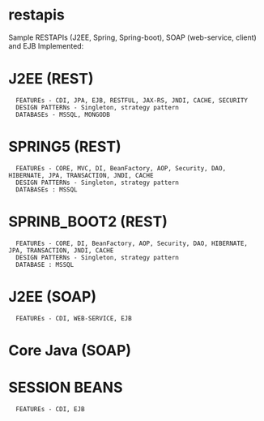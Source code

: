 # restapis
Sample RESTAPIs (J2EE, Spring, Spring-boot), SOAP (web-service, client) and EJB
Implemented:
 # J2EE (REST) 
      FEATUREs - CDI, JPA, EJB, RESTFUL, JAX-RS, JNDI, CACHE, SECURITY
      DESIGN PATTERNs - Singleton, strategy pattern
      DATABASEs - MSSQL, MONGODB
 # SPRING5 (REST)
      FEATUREs - CORE, MVC, DI, BeanFactory, AOP, Security, DAO, HIBERNATE, JPA, TRANSACTION, JNDI, CACHE
      DESIGN PATTERNs - Singleton, strategy pattern
      DATABASEs : MSSQL
 # SPRINB_BOOT2 (REST)
      FEATUREs - CORE, DI, BeanFactory, AOP, Security, DAO, HIBERNATE, JPA, TRANSACTION, JNDI, CACHE
      DESIGN PATTERNs - Singleton, strategy pattern
      DATABASE : MSSQL
 # J2EE (SOAP)
      FEATUREs - CDI, WEB-SERVICE, EJB
 # Core Java (SOAP)
 # SESSION BEANS
      FEATUREs - CDI, EJB
